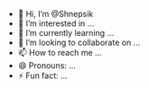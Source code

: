- 👋 Hi, I’m @Shnepsik
- 👀 I’m interested in ...
- 🌱 I’m currently learning ...
- 💞️ I’m looking to collaborate on ...
- 📫 How to reach me ...
- 😄 Pronouns: ...
- ⚡ Fun fact: ...

<!---
Shnepsik/Shnepsik is a ✨ special ✨ repository because its `README.md` (this file) appears on your GitHub profile.
You can click the Preview link to take a look at your changes.
--->
